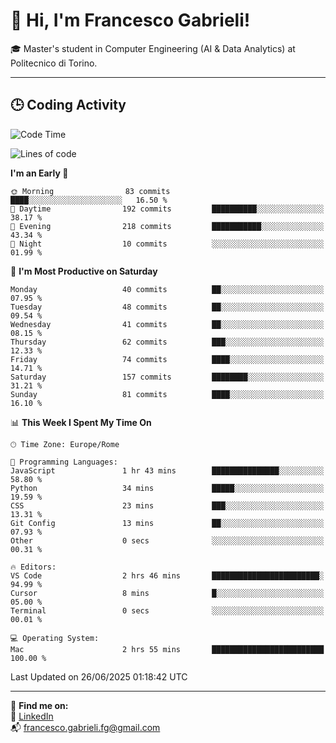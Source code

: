 # 👋 Hi, I'm Francesco Gabrieli!

🎓 Master's student in Computer Engineering (AI & Data Analytics) at Politecnico di Torino.  

---

## 🕒 Coding Activity

<!--START_SECTION:waka-->
![Code Time](http://img.shields.io/badge/Code%20Time-75%20hrs%2053%20mins-blue)

![Lines of code](https://img.shields.io/badge/From%20Hello%20World%20I%27ve%20Written-102.1%20thousand%20lines%20of%20code-blue)

**I'm an Early 🐤** 

```text
🌞 Morning                83 commits          ████░░░░░░░░░░░░░░░░░░░░░   16.50 % 
🌆 Daytime                192 commits         ██████████░░░░░░░░░░░░░░░   38.17 % 
🌃 Evening                218 commits         ███████████░░░░░░░░░░░░░░   43.34 % 
🌙 Night                  10 commits          ░░░░░░░░░░░░░░░░░░░░░░░░░   01.99 % 
```
📅 **I'm Most Productive on Saturday** 

```text
Monday                   40 commits          ██░░░░░░░░░░░░░░░░░░░░░░░   07.95 % 
Tuesday                  48 commits          ██░░░░░░░░░░░░░░░░░░░░░░░   09.54 % 
Wednesday                41 commits          ██░░░░░░░░░░░░░░░░░░░░░░░   08.15 % 
Thursday                 62 commits          ███░░░░░░░░░░░░░░░░░░░░░░   12.33 % 
Friday                   74 commits          ████░░░░░░░░░░░░░░░░░░░░░   14.71 % 
Saturday                 157 commits         ████████░░░░░░░░░░░░░░░░░   31.21 % 
Sunday                   81 commits          ████░░░░░░░░░░░░░░░░░░░░░   16.10 % 
```


📊 **This Week I Spent My Time On** 

```text
🕑︎ Time Zone: Europe/Rome

💬 Programming Languages: 
JavaScript               1 hr 43 mins        ███████████████░░░░░░░░░░   58.80 % 
Python                   34 mins             █████░░░░░░░░░░░░░░░░░░░░   19.59 % 
CSS                      23 mins             ███░░░░░░░░░░░░░░░░░░░░░░   13.31 % 
Git Config               13 mins             ██░░░░░░░░░░░░░░░░░░░░░░░   07.93 % 
Other                    0 secs              ░░░░░░░░░░░░░░░░░░░░░░░░░   00.31 % 

🔥 Editors: 
VS Code                  2 hrs 46 mins       ████████████████████████░   94.99 % 
Cursor                   8 mins              █░░░░░░░░░░░░░░░░░░░░░░░░   05.00 % 
Terminal                 0 secs              ░░░░░░░░░░░░░░░░░░░░░░░░░   00.01 % 

💻 Operating System: 
Mac                      2 hrs 55 mins       █████████████████████████   100.00 % 
```


 Last Updated on 26/06/2025 01:18:42 UTC
<!--END_SECTION:waka-->


---



🔗 **Find me on:**  
💼 [LinkedIn](https://www.linkedin.com/in/francesco-gabrieli)  
📬 francesco.gabrieli.fg@gmail.com  




